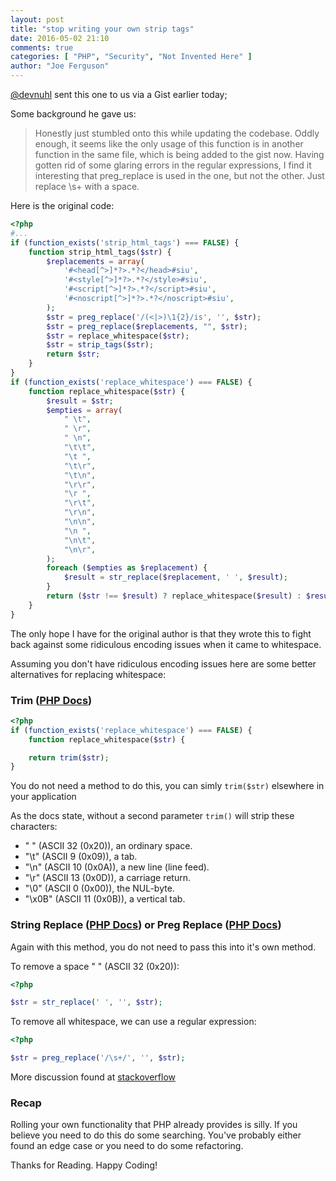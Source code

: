 ```yaml
---
layout: post
title: "stop writing your own strip tags"
date: 2016-05-02 21:10
comments: true
categories: [ "PHP", "Security", "Not Invented Here" ]
author: "Joe Ferguson"
---
```


[@devnuhl](https://twitter.com/devnuhl) sent this one to us via a Gist earlier today;

Some background he gave us:

> Honestly just stumbled onto this while updating the codebase. Oddly enough, it seems like the only usage of this function is in another function in the same file, which is being added to the gist now. Having gotten rid of some glaring errors in the regular expressions, I find it interesting that preg_replace is used in the one, but not the other. Just replace \s+ with a space.

Here is the original code:

``` php
<?php
#...
if (function_exists('strip_html_tags') === FALSE) {
    function strip_html_tags($str) {
        $replacements = array(
            '#<head[^>]*?>.*?</head>#siu',
            '#<style[^>]*?>.*?</style>#siu',
            '#<script[^>]*?>.*?</script>#siu',
            '#<noscript[^>]*?>.*?</noscript>#siu',
        );
        $str = preg_replace('/(<|>)\1{2}/is', '', $str);
        $str = preg_replace($replacements, "", $str);
        $str = replace_whitespace($str);
        $str = strip_tags($str);
        return $str;
    }
}
if (function_exists('replace_whitespace') === FALSE) {
    function replace_whitespace($str) {
        $result = $str;
        $empties = array(
            " \t",
            " \r",
            " \n",
            "\t\t",
            "\t ",
            "\t\r",
            "\t\n",
            "\r\r",
            "\r ",
            "\r\t",
            "\r\n",
            "\n\n",
            "\n ",
            "\n\t",
            "\n\r",
        );
        foreach ($empties as $replacement) {
            $result = str_replace($replacement, ' ', $result);
        }
        return ($str !== $result) ? replace_whitespace($result) : $result;
    }
}
```

The only hope I have for the original author is that they wrote this to fight back against some ridiculous encoding issues when it came to whitespace.

Assuming you don't have ridiculous encoding issues here are some better alternatives for replacing whitespace:

### Trim ([PHP Docs](http://php.net/manual/en/function.trim.php))

``` php
<?php
if (function_exists('replace_whitespace') === FALSE) {
    function replace_whitespace($str) {

    return trim($str);
}
```

You do not need a method to do this, you can simly `trim($str)` elsewhere in your application

As the docs state, without a second parameter `trim()` will strip these characters:

* " " (ASCII 32 (0x20)), an ordinary space.
* "\t" (ASCII 9 (0x09)), a tab.
* "\n" (ASCII 10 (0x0A)), a new line (line feed).
* "\r" (ASCII 13 (0x0D)), a carriage return.
* "\0" (ASCII 0 (0x00)), the NUL-byte.
* "\x0B" (ASCII 11 (0x0B)), a vertical tab.

### String Replace ([PHP Docs](http://php.net/manual/en/function.str-replace.php)) or Preg Replace ([PHP Docs](http://php.net/manual/en/function.preg-replace.php))

Again with this method, you do not need to pass this into it's own method.

To remove a space " " (ASCII 32 (0x20)):

```php
<?php

$str = str_replace(' ', '', $str);
```

To remove all whitespace, we can use a regular expression:

```php
<?php

$str = preg_replace('/\s+/', '', $str);
```

More discussion found at [stackoverflow](http://stackoverflow.com/questions/2109325/how-to-strip-all-spaces-out-of-a-string-in-php)

### Recap

Rolling your own functionality that PHP already provides is silly. If you believe you need to do this do some searching. You've probably either found an edge case or you need to do some refactoring.


Thanks for Reading. Happy Coding!
